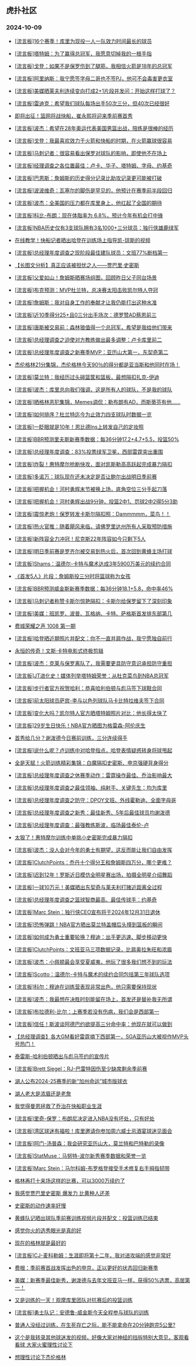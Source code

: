 ## 虎扑社区 
### 2024-10-09

+ [[流言板]16个赛季！库里为现役一人一队效力时间最长的球员](https://bbs.hupu.com/628284256.html)

+ [[流言板]塔特姆：为了赢得总冠军，我愿意切掉我的一根手指](https://bbs.hupu.com/628282018.html)

+ [[流言板]戈登：如果不是保罗伤到了腿筋，我相信火箭是18年的总冠军](https://bbs.hupu.com/628281510.html)

+ [[流言板]阿里纳斯：我宁愿签字母二哥也不签PJ，他可不会毒害更衣室](https://bbs.hupu.com/628284885.html)

+ [[流言板]美媒晒莱夫利连续变向打成2+1片段并发问：开始这样打球了？](https://bbs.hupu.com/628281410.html)

+ [[流言板]雷迪克：希望我们球队每场出手50次三分，但40次已经很好](https://bbs.hupu.com/628283282.html)

+ [即将出征！篮网将战快船，崔永熙将迎来季前赛首秀](https://bbs.hupu.com/628280706.html)

+ [[流言板]波杰：希望在28年奥运代表美国男篮出战，陪练是很棒的经历](https://bbs.hupu.com/628284264.html)

+ [[流言板]戈登：我最喜欢效力于火箭和快船的时期，在火箭赢球很容易](https://bbs.hupu.com/628281674.html)

+ [[流言板]马刺记者：很容易看出保罗对球队的影响，即使他不在场上](https://bbs.hupu.com/628284504.html)

+ [[流言板]经理调查之各位置最佳：卢卡、华子、塔特姆、字母、约基奇](https://bbs.hupu.com/628285470.html)

+ [[流言板]巴恩斯：詹姆斯的历史得分记录比助攻记录更可能被打破](https://bbs.hupu.com/628284843.html)

+ [[流言板]波波维奇：瓦塞尔的脚伤是罕见的，他预计在赛季前半段回归](https://bbs.hupu.com/628281750.html)

+ [[流言板]波杰：全美国的压力都在库里身上，他扛起了全国的期待](https://bbs.hupu.com/628285225.html)

+ [[流言板]科比-布朗：现在体脂率为 6.8%，预计今年有机会打中锋](https://bbs.hupu.com/628280226.html)

+ [[流言板]NBA历史仅有3支球队拥有3名1000+三分球员：独行侠雄鹿绿军](https://bbs.hupu.com/628283825.html)

+ [在线教学！快船记者晒出哈登在训练场上指导凯-琼斯的视频](https://bbs.hupu.com/628281782.html)

+ [[流言板]总经理年度调查之现阶段最佳建队球员：文班77%断档第一](https://bbs.hupu.com/628285348.html)

+ [【长图文分析】真正应该被担忧之人——贾巴里·史密斯](https://bbs.hupu.com/628283372.html)

+ [[流言板]父爱如山！詹姆斯晒赛场组图，回顾昨日父子同台场景](https://bbs.hupu.com/628279670.html)

+ [[流言板]布克预测：MVP杜兰特，总决赛太阳击败凯尔特人夺冠](https://bbs.hupu.com/628279428.html)

+ [[流言板]詹姆斯：我对自身工作的奉献才让我仍能打出这种水准](https://bbs.hupu.com/628282658.html)

+ [[流言板]近10季得分25+且0三分出手场次：德罗赞AD蔡恩前三](https://bbs.hupu.com/628284361.html)

+ [[流言板]唐斯被交易前：森林狼值得一个总冠军，希望是我给他们带来](https://bbs.hupu.com/628284984.html)

+ [[流言板]总经理调查之迫使对方教练做出最多调整：卢卡库里前二](https://bbs.hupu.com/628285401.html)

+ [[流言板]总经理年度调查之新赛季MVP：亚历山大第一，东契奇第二](https://bbs.hupu.com/628285308.html)

+ [杰伦格林21分集锦，杰伦格林今天90％的得分都是亚当斯和他同时在场！](https://bbs.hupu.com/628280560.html)

+ [[流言板]莫兰特：我经历过头碰篮筐和篮板，最想隔扣扎克-伊迪](https://bbs.hupu.com/628283819.html)

+ [[流言板]波杰：库里总向我们强调，这是所有人的球队，不是我的球队](https://bbs.hupu.com/628284739.html)

+ [[流言板]晒格林恶犯集锦，Memes调侃：勒布朗有AD，而斯蒂芬有他……](https://bbs.hupu.com/628285089.html)

+ [[流言板]如何排序？杜兰特迄今为止效力四支球队时数据一览](https://bbs.hupu.com/628285456.html)

+ [[流言板]一眨眼就是10年！恩比德Ins上转发自己的定妆照](https://bbs.hupu.com/628284753.html)

+ [[流言板]BBR预测里夫斯新赛季数据：每36分钟17.2+4.7+5.5，投篮50%](https://bbs.hupu.com/628285381.html)

+ [[流言板]总经理年度调查：83%投票绿军卫冕，西部雷霆突出重围](https://bbs.hupu.com/628285229.html)

+ [[流言板]炸裂！惠特摩尔抢断快攻，面对凯斯勒高高跃起完成暴力隔扣](https://bbs.hupu.com/628277296.html)

+ [[流言板]多诺万：球队现在还未决定是否让鲍尔出战明日季前赛](https://bbs.hupu.com/628280253.html)

+ [[流言板]把握机会！河村勇辉末节被换上场，底角空位三分手起刀落](https://bbs.hupu.com/628277403.html)

+ [[流言板]把握机会！河村勇辉出战9分钟，投篮2中1、罚球2中2得5分3助](https://bbs.hupu.com/628277884.html)

+ [[流言板]震惊老炮！保罗转发卡斯尔隔扣照：Dammmmm，菜鸟！！](https://bbs.hupu.com/628279155.html)

+ [[流言板]热火官推：随着飓风来临，请佛罗里达州所有人采取预防措施](https://bbs.hupu.com/628284185.html)

+ [[流言板]新阵容全力冲冠！尼克斯22年阵容如今只剩下5人](https://bbs.hupu.com/628284122.html)

+ [[流言板]明日季前赛是罗齐尔被交易到热火后，首次回到黄蜂主场打球](https://bbs.hupu.com/628284867.html)

+ [[流言板]Shams：温德尔-卡特与魔术达成3年5900万美元的续约合同](https://bbs.hupu.com/628277404.html)

+ [《首发5人》片段：詹姆斯投三分时将篮球称为女孩](https://bbs.hupu.com/628282962.html)

+ [[流言板]BBR预测威金斯新赛季数据：每36分钟18.1+5.8，命中率46%](https://bbs.hupu.com/628284750.html)

+ [[流言板]马刺记者称赞卡斯尔惊艳隔扣：卡斯尔给保罗留下了深刻印象](https://bbs.hupu.com/628284533.html)

+ [[流言板]美媒：班凯罗、波普、瓦格纳、卡特、萨格斯首发排东部第几](https://bbs.hupu.com/628285260.html)

+ [费城荣耀之声 1008 第一期](https://bbs.hupu.com/628284500.html)

+ [[流言板]哈登晒近期照片并配文：你不一直并肩作战，我宁愿独自前行](https://bbs.hupu.com/628277255.html)

+ [永恒的传奇！文斯·卡特电影式终极剪辑](https://bbs.hupu.com/628282950.html)

+ [[流言板]波杰：克莱与保罗离队了，我需要更具防守意识承担防守重担](https://bbs.hupu.com/628283912.html)

+ [[流言板]JT进化史！媒体列举塔特姆荣誉：从杜克菜鸟到NBA总冠军](https://bbs.hupu.com/628283359.html)

+ [[流言板]步行者官方祝贺哈利：恭喜哈利伯顿与彪马签下球鞋合同](https://bbs.hupu.com/628285039.html)

+ [[流言板]前太阳球员萨宾-李与以色列球队马卡比特拉维夫签下合同](https://bbs.hupu.com/628285111.html)

+ [[流言板]变化大吗？凯尔特人官方晒塔特姆照片对比：他长得太快了](https://bbs.hupu.com/628284663.html)

+ [[流言板]29岁生日快乐！NBA官方晒图为格雷森-阿伦庆生](https://bbs.hupu.com/628283645.html)

+ [首秀给几分？谢泼德今日赛前训练，三分连续得手](https://bbs.hupu.com/628283988.html)

+ [[流言板]说什么呢？卢训练中对哈登指点，哈登表情疑惑转身将球甩起](https://bbs.hupu.com/628277954.html)

+ [全是天赋！火箭训练精彩集锦：白魔隔扣史密斯、申京强硬背身得分](https://bbs.hupu.com/628284542.html)

+ [[流言板]总经理年度调查之休赛季动作：雷霆操作最佳、乔治影响最大](https://bbs.hupu.com/628285540.html)

+ [[流言板]总经理年度调查之最佳领袖、纯射手、关键先生：均为库里](https://bbs.hupu.com/628285782.html)

+ [[流言板]总经理年度调查之防守：DPOY文班、外线霍勒迪、全面字母哥](https://bbs.hupu.com/628285656.html)

+ [[流言板]总经理年度调查之新秀：最佳新秀、5年后最佳球员均谢泼德](https://bbs.hupu.com/628285590.html)

+ [[流言板]总经理年度调查：最强教练斯波，临场最佳泰伦-卢](https://bbs.hupu.com/628285720.html)

+ [太狠了！惠特摩尔训练中单挑小史密斯完成暴力隔扣](https://bbs.hupu.com/628285414.html)

+ [[流言板]波杰：没人会对今年的勇士有期望，这反而能让我们自由发挥](https://bbs.hupu.com/628285355.html)

+ [[流言板]ClutchPoints：乔丹十个得分王和詹姆斯四万分，哪个更难？](https://bbs.hupu.com/628285928.html)

+ [[流言板]迟到12年！罗斯近日模仿全明星赛出场，拍摄全明星介绍舞蹈](https://bbs.hupu.com/628285873.html)

+ [[流言板]一球10万元！美媒晒出东契奇与莱夫利打赌近距离全过程](https://bbs.hupu.com/628285818.html)

+ [[流言板]总经理年度调查之篮球智商最高、最佳传球手：约基奇](https://bbs.hupu.com/628286003.html)

+ [[流言板]Marc Stein：独行侠CEO宣布将于2024年12月31日退休](https://bbs.hupu.com/628285892.html)

+ [[流言板]恐怖弹跳！NBA官方晒出莫兰特盖帽后头撞到篮板的瞬间](https://bbs.hupu.com/628285762.html)

+ [[流言板]如何成为勇士重要轮换？穆迪：出手更迅速、脚步移动更快](https://bbs.hupu.com/628285744.html)

+ [[流言板]ClutchPoints：文班亚马三项数据记录，比肩奥拉朱旺和浓眉](https://bbs.hupu.com/628285774.html)

+ [[流言板]波杰：小佩顿最会享受夏威夷，他玩了很多我们想不到的玩法](https://bbs.hupu.com/628285651.html)

+ [[流言板]Scotto：温德尔-卡特与魔术的续约合同包括第三年球队选项](https://bbs.hupu.com/628286120.html)

+ [[流言板]科尔：穆迪在训练营表现非常出色，他只需要保持现状](https://bbs.hupu.com/628286147.html)

+ [[流言板]波杰：我最想在决胜时刻能留在场上，首发还是替补我无所谓](https://bbs.hupu.com/628286065.html)

+ [[流言板]布拉德利-比尔：上赛季若没有伤病，我们会是西部第一](https://bbs.hupu.com/628286265.html)

+ [[流言板]信任！斯波谈阿德巴约欲提高三分命中率：他现在就可以做到](https://bbs.hupu.com/628285371.html)

+ [【总经理调查】各大GM看好雷霆摘下西部第一，SGA亚历山大被视作MVP头号热门！](https://bbs.hupu.com/628285719.html)

+ [泰雷斯-哈利伯顿晒出与彪马签约的宣传片](https://bbs.hupu.com/628285673.html)

+ [[流言板]Brett Siegel：RJ-巴雷特因伤至少缺席剩余季前赛](https://bbs.hupu.com/628286277.html)

+ [湖人公布2024-25赛季的新“加州命运”城市版球衣](https://bbs.hupu.com/628286331.html)

+ [湖人老大是浓眉还是老詹](https://bbs.hupu.com/628285493.html)

+ [我觉得曼恩拯救了乔治在快船职业生涯](https://bbs.hupu.com/628285711.html)

+ [[流言板]里奇-保罗：布朗尼决定进入NBA没有坏处，只有好处](https://bbs.hupu.com/628286356.html)

+ [[流言板]湾区球迷有福啦！库里邀请你参加周六威士忌酒宴球迷见面会](https://bbs.hupu.com/628286296.html)

+ [[流言板]阿门-汤普森：我会研究亚历山大，莫兰特和巴特勒的录像](https://bbs.hupu.com/628286341.html)

+ [[流言板]StatMuse：马努特-波尔新秀赛季数据和荣誉一览](https://bbs.hupu.com/628286319.html)

+ [[流言板]Marc Stein：马尔科姆-布罗格登接受手术修复右手拇指韧带](https://bbs.hupu.com/628286288.html)

+ [格林再打十来场这样的比赛，可以3000万续约了](https://bbs.hupu.com/628284391.html)

+ [我感觉贾巴里史密斯 爆发力 比黄种人还差](https://bbs.hupu.com/628284889.html)

+ [史密斯的动作速率好慢](https://bbs.hupu.com/628284530.html)

+ [黄蜂队记晒出球队季前赛训练视频片段并配文：投篮训练已结束](https://bbs.hupu.com/628286075.html)

+ [感觉你火的选秀眼光是真的好](https://bbs.hupu.com/628284381.html)

+ [现在的格林就是最好的](https://bbs.hupu.com/628285996.html)

+ [[流言板]CJ-麦科勒姆：生涯即将第十二年，我对进攻端的感觉非常好](https://bbs.hupu.com/628286450.html)

+ [费根：季前赛首战发挥出色的申京，正以更好的状态回归新赛季](https://bbs.hupu.com/628285246.html)

+ [美媒：新赛季最佳新秀，谢泼德与去年文班亚马一样，获得50%选票，高居第一！](https://bbs.hupu.com/628285317.html)

+ [又是训练的一天！观摩库里团队对抗赛后的投篮训练](https://bbs.hupu.com/628286562.html)

+ [[流言板]勇士队记：安德鲁-威金斯今天全程参与球队的训练](https://bbs.hupu.com/628286578.html)

+ [普通人没经过训练，在生死存亡之际，能不能拿命在20分钟跑完5公里?](https://bbs.hupu.com/628286513.html)

+ [这个是我转录其他球迷发的视频，好像大家对神经的挡拆特别大意见，客观看看球 大家火蜜理性讨论下](https://bbs.hupu.com/628282525.html)

+ [想理性讨论下杰伦格林](https://bbs.hupu.com/628286137.html)

